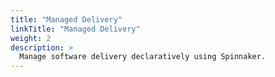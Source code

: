 ```yaml
---
title: "Managed Delivery"
linkTitle: "Managed Delivery"
weight: 2
description: >
  Manage software delivery declaratively using Spinnaker.
---
```

